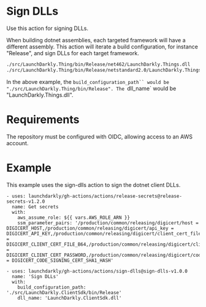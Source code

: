 # Sign DLLs

Use this action for signing DLLs. 

When building dotnet assemblies, each targeted framework will have a different assembly. This action will iterate a build configuration, for instance "Release", and sign DLLs for each target framework.

```bash
./src/LaunchDarkly.Thing/bin/Release/net462/LaunchDarkly.Things.dll
./src/LaunchDarkly.Thing/bin/Release/netstandard2.0/LaunchDarkly.Things.dll
```

In the above example, the `build_configuration_path`` would be "./src/LaunchDarkly.Thing/bin/Release".
The `dll_name` would be "LaunchDarkly.Things.dll".

# Requirements

The repository must be configured with OIDC, allowing access to an AWS account.

# Example

This example uses the sign-dlls action to sign the dotnet client DLLs.
```
- uses: launchdarkly/gh-actions/actions/release-secrets@release-secrets-v1.2.0
  name: Get secrets
  with:
    aws_assume_role: ${{ vars.AWS_ROLE_ARN }}
    ssm_parameter_pairs: '/production/common/releasing/digicert/host = DIGICERT_HOST,/production/common/releasing/digicert/api_key = DIGICERT_API_KEY,/production/common/releasing/digicert/client_cert_file_b64 = DIGICERT_CLIENT_CERT_FILE_B64,/production/common/releasing/digicert/client_cert_password = DIGICERT_CLIENT_CERT_PASSWORD,/production/common/releasing/digicert/code_signing_cert_sha1_hash = DIGICERT_CODE_SIGNING_CERT_SHA1_HASH'

- uses: launchdarkly/gh-actions/actions/sign-dlls@sign-dlls-v1.0.0
  name: 'Sign DLLs'
  with:
    build_configuration_path: './src/LaunchDarkly.ClientSdk/bin/Release'
    dll_name: 'LaunchDarkly.ClientSdk.dll'
```
